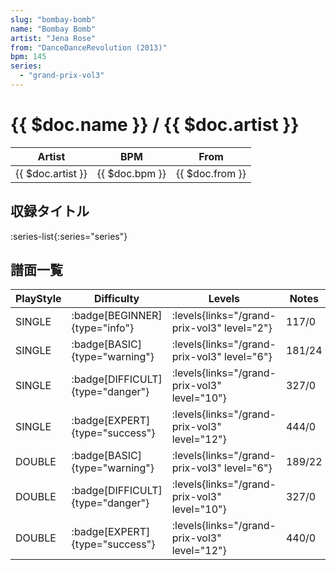 ```yaml
---
slug: "bombay-bomb"
name: "Bombay Bomb"
artist: "Jena Rose"
from: "DanceDanceRevolution (2013)"
bpm: 145
series:
  - "grand-prix-vol3"
---
```


# {{ $doc.name }} / {{ $doc.artist }}

|Artist|BPM|From|
|------|---|----|
|{{ $doc.artist }}|{{ $doc.bpm }}|{{ $doc.from }}|

## 収録タイトル

:series-list{:series="series"}

## 譜面一覧

|PlayStyle|Difficulty|Levels|Notes|Movie|
|---------|----------|------|-----|-----|
|SINGLE| :badge[BEGINNER]{type="info"}| :levels{links="/grand-prix-vol3" level="2"}|117/0||
|SINGLE| :badge[BASIC]{type="warning"}| :levels{links="/grand-prix-vol3" level="6"}|181/24||
|SINGLE| :badge[DIFFICULT]{type="danger"}| :levels{links="/grand-prix-vol3" level="10"}|327/0||
|SINGLE| :badge[EXPERT]{type="success"}| :levels{links="/grand-prix-vol3" level="12"}|444/0||
|DOUBLE| :badge[BASIC]{type="warning"}| :levels{links="/grand-prix-vol3" level="6"}|189/22||
|DOUBLE| :badge[DIFFICULT]{type="danger"}| :levels{links="/grand-prix-vol3" level="10"}|327/0||
|DOUBLE| :badge[EXPERT]{type="success"}| :levels{links="/grand-prix-vol3" level="12"}|440/0||
